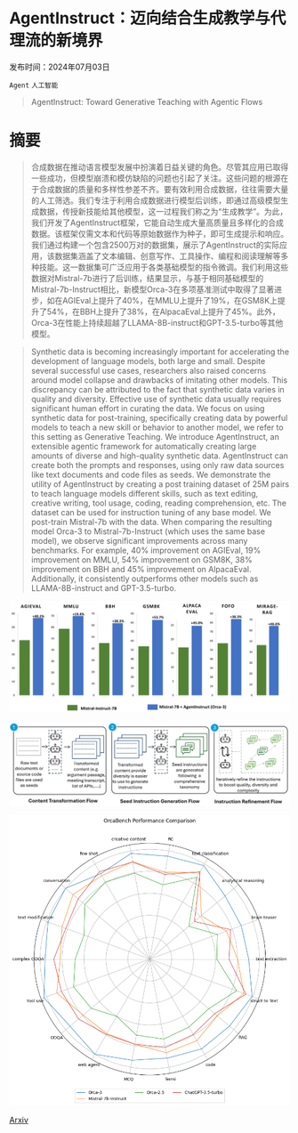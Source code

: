 # AgentInstruct：迈向结合生成教学与代理流的新境界

发布时间：2024年07月03日

`Agent` `人工智能`

> AgentInstruct: Toward Generative Teaching with Agentic Flows

# 摘要

> 合成数据在推动语言模型发展中扮演着日益关键的角色。尽管其应用已取得一些成功，但模型崩溃和模仿缺陷的问题也引起了关注。这些问题的根源在于合成数据的质量和多样性参差不齐。要有效利用合成数据，往往需要大量的人工筛选。我们专注于利用合成数据进行模型后训练，即通过高级模型生成数据，传授新技能给其他模型，这一过程我们称之为“生成教学”。为此，我们开发了AgentInstruct框架，它能自动生成大量高质量且多样化的合成数据。该框架仅需文本和代码等原始数据作为种子，即可生成提示和响应。我们通过构建一个包含2500万对的数据集，展示了AgentInstruct的实际应用，该数据集涵盖了文本编辑、创意写作、工具操作、编程和阅读理解等多种技能。这一数据集可广泛应用于各类基础模型的指令微调。我们利用这些数据对Mistral-7b进行了后训练，结果显示，与基于相同基础模型的Mistral-7b-Instruct相比，新模型Orca-3在多项基准测试中取得了显著进步，如在AGIEval上提升了40%，在MMLU上提升了19%，在GSM8K上提升了54%，在BBH上提升了38%，在AlpacaEval上提升了45%。此外，Orca-3在性能上持续超越了LLAMA-8B-instruct和GPT-3.5-turbo等其他模型。

> Synthetic data is becoming increasingly important for accelerating the development of language models, both large and small. Despite several successful use cases, researchers also raised concerns around model collapse and drawbacks of imitating other models. This discrepancy can be attributed to the fact that synthetic data varies in quality and diversity. Effective use of synthetic data usually requires significant human effort in curating the data. We focus on using synthetic data for post-training, specifically creating data by powerful models to teach a new skill or behavior to another model, we refer to this setting as Generative Teaching. We introduce AgentInstruct, an extensible agentic framework for automatically creating large amounts of diverse and high-quality synthetic data. AgentInstruct can create both the prompts and responses, using only raw data sources like text documents and code files as seeds. We demonstrate the utility of AgentInstruct by creating a post training dataset of 25M pairs to teach language models different skills, such as text editing, creative writing, tool usage, coding, reading comprehension, etc. The dataset can be used for instruction tuning of any base model. We post-train Mistral-7b with the data. When comparing the resulting model Orca-3 to Mistral-7b-Instruct (which uses the same base model), we observe significant improvements across many benchmarks. For example, 40% improvement on AGIEval, 19% improvement on MMLU, 54% improvement on GSM8K, 38% improvement on BBH and 45% improvement on AlpacaEval. Additionally, it consistently outperforms other models such as LLAMA-8B-instruct and GPT-3.5-turbo.

![AgentInstruct：迈向结合生成教学与代理流的新境界](../../../paper_images/2407.03502/x1.png)

![AgentInstruct：迈向结合生成教学与代理流的新境界](../../../paper_images/2407.03502/x2.png)

![AgentInstruct：迈向结合生成教学与代理流的新境界](../../../paper_images/2407.03502/orcabench_performance_comparison_1.png)

[Arxiv](https://arxiv.org/abs/2407.03502)